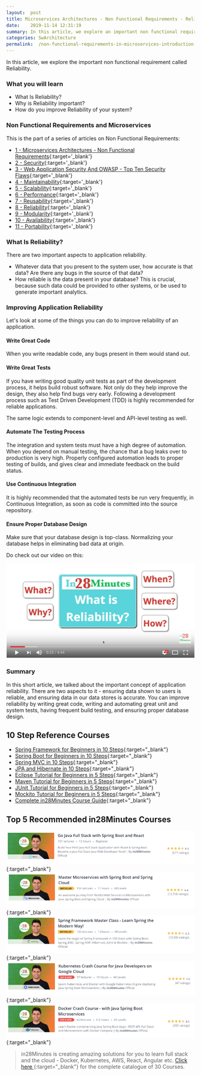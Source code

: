 ```yaml
---
layout:  post
title: Microservices Architectures - Non Functional Requirements - Reliability
date:    2019-11-14 12:31:19
summary: In this article, we explore an important non functional requirement called Reliability. 
categories: SwArchitecture
permalink:  /non-functional-requirements-in-microservices-introduction-to-Reliability
---
```


In this article, we explore the important non functional requirement called Reliability. 

### What you will learn
- What Is Reliability?
- Why is Reliability important?
- How do you improve Reliability of your system?

### Non Functional Requirements and Microservices

This is the part of a series of articles on Non Functional Requirements:

- [1 - Microservices Architectures - Non Functional Requirements](/non-functional-requirements-in-microservices-architectures){:target='_blank'}
- [2 - Security](/non-functional-requirements-in-microservices-introduction-to-Security){:target='_blank'}
- [3 - Web Application Security And OWASP - Top Ten Security Flaws](/web-application-security-owasp-top-ten){:target='_blank'}
- [4 - Maintainability](/non-functional-requirements-in-microservices-introduction-to-Maintainability){:target='_blank'}
- [5 - Scalability](/non-functional-requirements-in-microservices-introduction-to-Scalability){:target='_blank'}
- [6 - Performance](/non-functional-requirements-in-microservices-introduction-to-performance){:target='_blank'}
- [7 - Reusability](/non-functional-requirements-in-microservices-introduction-to-Reusability){:target='_blank'}
- [8 - Reliability](/non-functional-requirements-in-microservices-introduction-to-Reliability){:target='_blank'}
- [9 - Modularity](/modularity-non-functional-requirement-in-microservices){:target='_blank'}
- [10 - Availability](/availability-non-functional-requirement-in-microservices){:target='_blank'}
- [11 - Portability](/non-functional-requirements-in-microservices-introduction-to-portability){:target='_blank'}


### What Is Reliability?

There are two important aspects to application reliability.

* Whatever data that you present to the system user, how accurate is that data? Are there any bugs in the source of that data?
* How reliable is the data present in your database? This is crucial, because such data could be provided to other systems, or be used to generate important analytics. 

### Improving Application Reliability

Let's look at some of the things you can do to improve reliability of an application.

#### Write Great Code

When you write readable code, any bugs present in them would stand out. 

#### Write Great Tests

If you have writing good quality unit tests as part of the development process, it helps build robust software. Not only do they help improve the design, they also help find bugs very early. Following a development process such as Test Driven Development (TDD) is highly recommended for reliable applications.

The same logic extends to component-level and API-level testing as well.

#### Automate The Testing Process

The integration and system tests must have a high degree of automation. When you depend on manual testing, the chance that a bug leaks over to production is very high. Properly configured automation leads to proper testing of builds, and gives clear and immediate feedback on the build status.

#### Use Continuous Integration

It is highly recommended that the automated tests be run very frequently, in Continuous Integration, as soon as code is committed into the source repository.

#### Ensure Proper Database Design

Make sure that your database design is top-class. Normalizing your database helps in eliminating bad data at origin.

Do check out our video on this:

[![image info](/images/Capture-032-01.png)](https://www.youtube.com/watch?v=mF-c2xK8Lqk)

### Summary

In this short article, we talked about the important concept of application reliability. There are two aspects to it - ensuring data shown to users is reliable, and ensuring data in our data stores is accurate. You can improve reliability by writing great code, writing and automating great unit and system tests, having frequent build testing, and ensuring proper database design.

## 10 Step Reference Courses

- [Spring Framework for Beginners in 10 Steps](https://courses.in28minutes.com/p/spring-framework-for-beginners){:target="_blank"}
- [Spring Boot for Beginners in 10 Steps](https://courses.in28minutes.com/p/spring-boot-for-beginners-in-10-steps){:target="_blank"}
- [Spring MVC in 10 Steps](https://www.youtube.com/watch?v=BjNhGaZDr0Y){:target="_blank"}
- [JPA and Hibernate in 10 Steps](https://courses.in28minutes.com/p/jpa-and-hibernate-tutorial-for-beginners-with-spring-boot){:target="_blank"}
- [Eclipse Tutorial for Beginners in 5 Steps](https://courses.in28minutes.com/p/eclipse-tutorial-for-beginners){:target="_blank"}
- [Maven Tutorial for Beginners in 5 Steps](https://courses.in28minutes.com/p/maven-tutorial-for-beginners-in-5-steps){:target="_blank"}
- [JUnit Tutorial for Beginners in 5 Steps](https://courses.in28minutes.com/p/junit-tutorial-for-beginners){:target="_blank"}
- [Mockito Tutorial for Beginners in 5 Steps](https://courses.in28minutes.com/p/mockito-for-beginner-in-5-steps){:target="_blank"}
- [Complete in28Minutes Course Guide](https://courses.in28minutes.com/p/in28minutes-course-guide){:target="_blank"}

## Top 5 Recommended in28Minutes Courses
[![Image](/images/Course-Go-Full-Stack-With-Spring-Boot-and-React.png "Go Full Stack with Spring Boot and React")](https://www.udemy.com/course/full-stack-application-with-spring-boot-and-react/?couponCode=OCTOBER-2019){:target="_blank"}
[![Image](/images/Course-Master-Microservices-with-Spring-Boot-and-Spring-Cloud.png "Master Microservices with Spring Boot and Spring Cloud")](https://www.udemy.com/course/microservices-with-spring-boot-and-spring-cloud/?couponCode=OCTOBER-2019){:target="_blank"}
[![Image](/images/Course-Spring-Framework-Master-Class---Beginner-to-Expert.png "Spring Master Class - Beginner to Expert")](https://www.udemy.com/course/spring-tutorial-for-beginners/?couponCode=OCTOBER-2019){:target="_blank"}
[![Image](/images/Course-KubernetesCrashCourse.png "Kubernetes Crash Course for Java Spring Boot Developers")](https://www.udemy.com/course/kubernetes-crash-course-for-java-developers/?couponCode=OCTOBER-2019){:target="_blank"}
[![Image](/images/Course-DockerCrashCourseForJavaSpringBootDevelopers.png "Docker Crash Course for Java Spring Boot Developers")](https://www.udemy.com/course/docker-course-with-java-and-spring-boot-for-beginners/?couponCode=OCTOBER-2019){:target="_blank"}

> in28Minutes is creating amazing solutions for you to learn full stack and the cloud - Docker, Kubernetes, AWS, React, Angular etc. [Click here ](https://github.com/in28minutes/learn#aws-and-cloud-courses){:target="_blank"} for the complete catalogue of 30 Courses.


